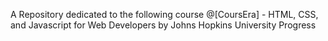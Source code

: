 A Repository dedicated to the following course @[CoursEra] - HTML, CSS, and Javascript for Web Developers by Johns Hopkins University  Progress

